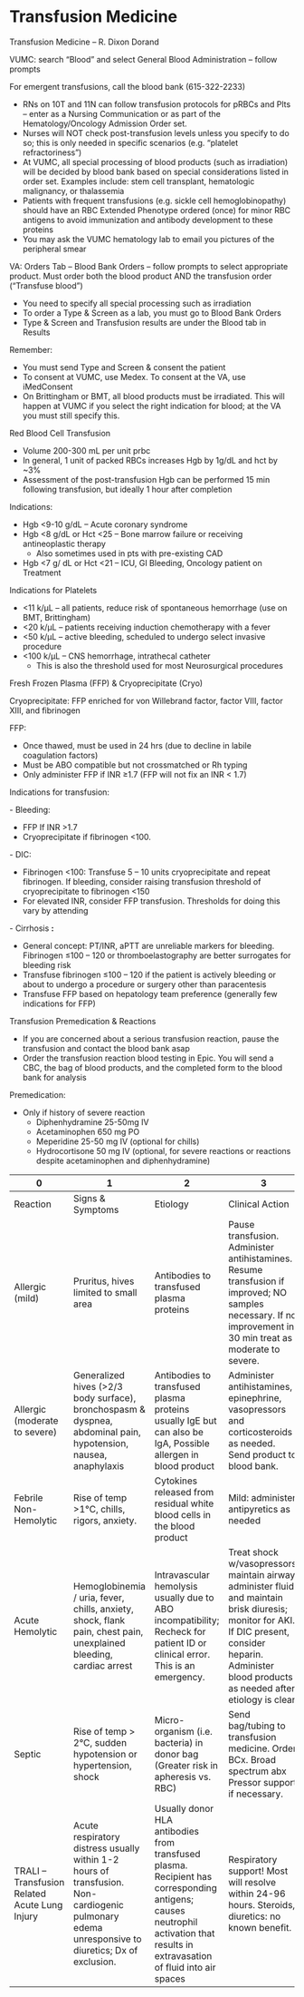 # Transfusion Medicine
 
Transfusion Medicine – R. Dixon Dorand

VUMC: search “Blood” and select General Blood Administration – follow
prompts

For emergent transfusions, call the blood bank (615-322-2233)

-   RNs on 10T and 11N can follow transfusion protocols for pRBCs and
    Plts – enter as a Nursing Communication or as part of the
    Hematology/Oncology Admission Order set.
-   Nurses will NOT check post-transfusion levels unless you specify to
    do so; this is only needed in specific scenarios (e.g. “platelet
    refractoriness”)
-   At VUMC, all special processing of blood products (such as
    irradiation) will be decided by blood bank based on special
    considerations listed in order set. Examples include: stem cell
    transplant, hematologic malignancy, or thalassemia
-   Patients with
    frequent transfusions (e.g. sickle cell hemoglobinopathy) should
    have an RBC Extended Phenotype ordered (once) for minor RBC antigens
    to avoid immunization and antibody development to these proteins
-   You may ask the VUMC hematology lab to email you pictures of the
    peripheral smear

VA: Orders Tab – Blood Bank Orders – follow prompts to select
appropriate product. Must order both the blood product AND the
transfusion order (“Transfuse blood”)

-   You need to specify all special processing such as irradiation
-   To order a Type & Screen as a lab, you must go to Blood Bank Orders
-   Type & Screen and Transfusion results are under the Blood tab in
    Results

Remember:

-   You must send Type and Screen & consent the patient
-   To consent at VUMC, use Medex. To consent at the VA, use iMedConsent
-   On Brittingham or BMT, all blood products must be irradiated. This
    will happen at VUMC if you
    select the right indication for blood; at the VA you must still
    specify this.

Red Blood Cell Transfusion

-   Volume
    200-300 mL per unit prbc
-   In general, 1 unit of packed RBCs increases Hgb by 1g/dL and hct by
    \~3%
-   Assessment
    of the post-transfusion Hgb can be performed 15 min following
    transfusion, but ideally 1 hour after completion  

Indications:

-   Hgb \<9-10 g/dL – Acute coronary syndrome
-   Hgb \<8 g/dL or Hct \<25 – Bone marrow failure or receiving
    antineoplastic therapy
    -   Also
        sometimes
        used in pts with pre-existing CAD
-   Hgb \<7 g/
    dL or Hct \<21 – ICU, GI Bleeding, Oncology patient on Treatment

Indications for Platelets

-   \<11 k/µL – all patients, reduce risk of spontaneous hemorrhage (use
    on BMT, Brittingham)
-   \<20 k/µL – patients receiving induction chemotherapy with a fever
-   \<50 k/µL – active bleeding, scheduled to undergo select invasive
    procedure
-   \<100 k/µL – CNS hemorrhage, intrathecal catheter
    -   This is also the threshold used for most Neurosurgical
        procedures

Fresh Frozen Plasma (FFP) & Cryoprecipitate (Cryo)

Cryoprecipitate: FFP enriched for von Willebrand factor, factor VIII,
factor XIII, and fibrinogen

FFP:

-   Once thawed, must be used in 24 hrs (due to decline in labile
    coagulation factors)
-   Must be ABO compatible but not crossmatched or Rh typing
-   Only administer FFP if INR ≥1.7 (FFP will not fix an INR \< 1.7)

Indications for transfusion:

\- Bleeding:

-   FFP If INR >1.7
-   Cryoprecipitate if fibrinogen \<100.

\- DIC:

-   Fibrinogen \<100: Transfuse 5 – 10 units cryoprecipitate and repeat
    fibrinogen. If bleeding, consider raising transfusion threshold of
    cryoprecipitate to fibrinogen \<150
-   For
    elevated INR, consider FFP transfusion. Thresholds for doing this
    vary by attending  

\- Cirrhosis **:**

-   General concept: PT/INR, aPTT are unreliable markers for bleeding.
    Fibrinogen ≤100 – 120 or thromboelastography are better surrogates
    for bleeding risk
-   Transfuse fibrinogen ≤100 – 120 if the patient is actively bleeding
    or about to undergo a procedure or surgery other than paracentesis
-   Transfuse FFP based on hepatology team preference (generally few
    indications for FFP)

Transfusion Premedication & Reactions

-   If you are concerned about a serious transfusion reaction, pause the
    transfusion and contact the blood bank asap
-   Order the transfusion reaction blood testing in Epic. You will send
    a CBC, the bag of blood products, and the completed form to the
    blood bank for analysis

Premedication:

-   Only
    if history of severe reaction
    -   Diphenhydramine 25-50mg IV
    -   Acetaminophen 650 mg PO
    -   Meperidine
        25-50 mg IV (optional for chills)
    -   Hydrocortisone 50 mg IV (optional, for severe reactions or
        reactions despite acetaminophen and diphenhydramine)

| 0                                             | 1                                                                                                                                               | 2                                                                                                                                                                              | 3                                                                                                                                                                                                           |
|-----------------------------------------------|-------------------------------------------------------------------------------------------------------------------------------------------------|--------------------------------------------------------------------------------------------------------------------------------------------------------------------------------|-------------------------------------------------------------------------------------------------------------------------------------------------------------------------------------------------------------|
| Reaction                                      | Signs & Symptoms                                                                                                                                | Etiology                                                                                                                                                                       | Clinical Action                                                                                                                                                                                             |
| Allergic (mild)                               | Pruritus, hives limited to small area                                                                                                           | Antibodies to transfused plasma proteins                                                                                                                                       | Pause transfusion. Administer antihistamines. Resume transfusion if improved; NO samples necessary. If no improvement in 30 min treat as moderate to severe.                                                |
| Allergic (moderate to severe)                 | Generalized hives (>2/3 body surface), bronchospasm & dyspnea, abdominal pain, hypotension, nausea, anaphylaxis                                 | Antibodies to transfused plasma proteins usually IgE but can also be IgA, Possible allergen in blood product                                                                   | Administer antihistamines, epinephrine, vasopressors and corticosteroids as needed. Send product to blood bank.                                                                                             |
| Febrile Non-Hemolytic                         | Rise of temp \>1°C, chills, rigors, anxiety.                                                                                                    | Cytokines released from residual white blood cells in the blood product                                                                                                        | Mild: administer antipyretics as needed                                                                                                                                                                     |
| Acute Hemolytic                               | Hemoglobinemia / uria, fever, chills, anxiety, shock, flank pain, chest pain, unexplained bleeding, cardiac arrest                              | Intravascular hemolysis usually due to ABO incompatibility; Recheck for patient ID or clinical error. This is an emergency.                                                    | Treat shock w/vasopressors; maintain airway; administer fluids and maintain brisk diuresis; monitor for AKI. If DIC present, consider heparin. Administer blood products as needed after etiology is clear. |
| Septic                                        | Rise of temp \> 2°C, sudden hypotension or hypertension, shock                                                                                  | Micro-organism (i.e. bacteria) in donor bag (Greater risk in apheresis vs. RBC)                                                                                                | Send bag/tubing to transfusion medicine. Order BCx. Broad spectrum abx Pressor support if necessary.                                                                                                        |
| TRALI – Transfusion Related Acute Lung Injury | Acute respiratory distress usually within 1-2 hours of transfusion. Non-cardiogenic pulmonary edema unresponsive to diuretics; Dx of exclusion. | Usually donor HLA antibodies from transfused plasma. Recipient has corresponding antigens; causes neutrophil activation that results in extravasation of fluid into air spaces | Respiratory support! Most will resolve within 24-96 hours. Steroids, diuretics: no known benefit.                                                                                                           |
